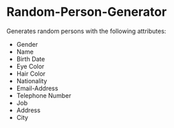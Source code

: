 # Random-Person-Generator
Generates random persons with the following attributes:
<ul>
  <li>Gender</li>
  <li>Name</li>
  <li>Birth Date</li>
  <li>Eye Color</li>
  <li>Hair Color</li>
  <li>Nationality</li>
  <li>Email-Address</li>
  <li>Telephone Number</li>
  <li>Job</li>
  <li>Address</li>
  <li>City</li>      
</ul>
